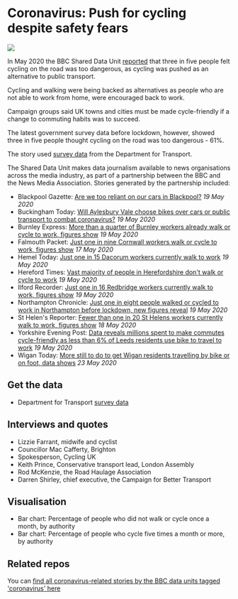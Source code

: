 # Coronavirus: Push for cycling despite safety fears

![](https://ichef.bbci.co.uk/news/624/cpsprodpb/0F21/production/_112337830_bba2b16e-c9a0-4411-8a22-c0c98eae87f4.png)

In May 2020 the BBC Shared Data Unit [reported](https://www.bbc.co.uk/news/uk-52708687) that three in five people felt cycling on the road was too dangerous, as cycling was pushed as an alternative to public transport.

Cycling and walking were being backed as alternatives as people who are not able to work from home, were encouraged back to work.

Campaign groups said UK towns and cities must be made cycle-friendly if a change to commuting habits was to succeed.

The latest government survey data before lockdown, however, showed three in five people thought cycling on the road was too dangerous - 61%.

The story used [survey data](https://www.gov.uk/government/statistical-data-sets/walking-and-cycling-statistics-cw~) from the Department for Transport.

The Shared Data Unit makes data journalism available to news organisations across the media industry, as part of a partnership between the BBC and the News Media Association. Stories generated by the partnership included:

* Blackpool Gazette: [Are we too reliant on our cars in Blackpool?](https://www.blackpoolgazette.co.uk/news/transport/are-we-too-reliant-our-cars-blackpool-2857905) *19 May 2020*
* Buckingham Today: [Will Aylesbury Vale choose bikes over cars or public transport to combat coronavirus?](https://www.buckinghamtoday.co.uk/health/coronavirus/will-aylesbury-vale-choose-bikes-over-cars-or-public-transport-combat-coronavirus-2858255) *19 May 2020*
* Burnley Express: [More than a quarter of Burnley workers already walk or cycle to work, figures show](https://www.burnleyexpress.net/health/coronavirus/more-quarter-burnley-workers-already-walk-or-cycle-work-figures-show-2856910) *19 May 2020*
* Falmouth Packet: [Just one in nine Cornwall workers walk or cycle to work, figures show](https://www.falmouthpacket.co.uk/news/18452691.just-one-nine-cornwall-workers-walk-cycle-work-figures-show/) *17 May 2020*
* Hemel Today: [Just one in 15 Dacorum workers currently walk to work](https://www.hemeltoday.co.uk/news/people/just-one-15-dacorum-workers-currently-walk-work-2857681) *19 May 2020*
* Hereford Times: [Vast majority of people in Herefordshire don't walk or cycle to work](https://www.herefordtimes.com/news/18460251.vast-majority-people-herefordshire-dont-walk-cycle-work/) *19 May 2020*
* Ilford Recorder: [Just one in 16 Redbridge workers currently walk to work, figures show](https://www.ilfordrecorder.co.uk/news/environment/1-in-16-redbridge-walk-to-work-1-6660267) *19 May 2020*
* Northampton Chronicle: [Just one in eight people walked or cycled to work in Northampton before lockdown, new figures reveal](https://www.northamptonchron.co.uk/health/just-one-eight-people-walked-or-cycled-work-northampton-lockdown-new-figures-reveal-2858105) *19 May 2020*
* St Helen's Reporter: [Fewer than one in 20 St Helens workers currently walk to work, figures show](https://www.sthelensreporter.co.uk/news/transport/fewer-one-20-st-helens-workers-currently-walk-work-figures-show-2856340) *18 May 2020*
* Yorkshire Evening Post: [Data reveals millions spent to make commutes cycle-friendly as less than 6% of Leeds residents use bike to travel to work](https://www.yorkshireeveningpost.co.uk/news/people/data-reveals-millions-spent-make-commutes-cycle-friendly-less-6-leeds-residents-use-bike-travel-work-2857359) *19 May 2020*
* Wigan Today: [More still to do to get Wigan residents travelling by bike or on foot, data shows](https://www.wigantoday.net/news/people/more-still-do-get-wigan-residents-travelling-bike-or-foot-data-shows-2861157) *23 May 2020*

## Get the data

* Department for Transport [survey data](https://www.gov.uk/government/statistical-data-sets/walking-and-cycling-statistics-cw~) 

## Interviews and quotes

* Lizzie Farrant, midwife and cyclist
* Councillor Mac Cafferty, Brighton 
* Spokesperson, Cycling UK
* Keith Prince, Conservative transport lead, London Assembly
* Rod McKenzie, the Road Haulage Association
* Darren Shirley, chief executive, the Campaign for Better Transport

## Visualisation 

* Bar chart: Percentage of people who did not walk or cycle once a month, by authority
* Bar chart: Percentage of people who cycle five times a month or more, by authority

## Related repos

You can [find all coronavirus-related stories by the BBC data units tagged 'coronavirus' here](https://github.com/search?q=topic%3Acoronavirus+org%3ABBC-Data-Unit&type=Repositories)



